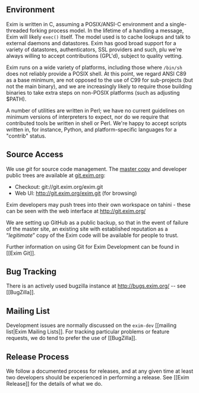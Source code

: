 ## Environment

Exim is written in C, assuming a POSIX/ANSI-C environment and a single-threaded forking process model. In the lifetime of a handling a message, Exim will likely `exec()` itself. The model used is to cache lookups and talk to external daemons and datastores. Exim has good broad support for a variety of datastores, authenticators, SSL providers and such, plu we're always willing to accept contributions (GPL'd), subject to quality vetting.

Exim runs on a wide variety of platforms, including those where `/bin/sh` does not reliably provide a POSIX shell. At this point, we regard ANSI C89 as a base minimum, are not opposed to the use of C99 for sub-projects (but not the main binary), and we are increasingly likely to require those building binaries to take extra steps on non-POSIX platforms (such as adjusting $PATH).

A number of utilities are written in Perl; we have no current guidelines on minimum versions of interpreters to expect, nor do we require that contributed tools be written in shell or Perl.  We're happy to accept scripts written in, for instance, Python, and platform-specific languages for a "contrib" status.

## Source Access

We use _git_ for source code management.  The [master copy](http://git.exim.org/exim.git) and developer public trees are available at [git.exim.org](http://git.exim.org/):

* Checkout: git://git.exim.org/exim.git
* Web UI: http://git.exim.org/exim.git (for browsing)

Exim developers may push trees into their own workspace on tahini - these can be seen with the web interface at http://git.exim.org/

We are setting up GitHub as a public backup, so that in the event of failure of the master site, an existing site with established reputation as a &ldquo;_legitimate_&rdquo; copy of the Exim code will be available for people to trust.

Further information on using Git for Exim Development can be found in [[Exim Git]].

## Bug Tracking

There is an actively used bugzilla instance at http://bugs.exim.org/ -- see [[BugZilla]].

## Mailing List

Development issues are normally discussed on the `exim-dev` [[mailing list|Exim Mailing Lists]]. For tracking particular problems or feature requests, we do tend to prefer the use of [[BugZilla]].

## Release Process

We follow a documented process for releases, and at any given time at least two developers should be experienced in performing a release.  See [[Exim Release]] for the details of what we do.